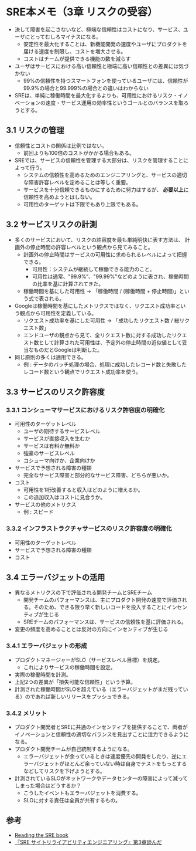 
# SRE本メモ（3章 リスクの受容）
- 決して障害を起こさないなど、極端な信頼性はコストになり、サービス、ユーザにとってむしろマイナスになる。
  - 安定性を最大化することは、新機能開発の速度やユーザにプロダクトを届ける速度を制限し、コストを増大させる。
  - コストはチームが提供できる機能の数を減らす
- ユーザはサービスにおける高い信頼性と極端に高い信頼性との差異には気づかない
  - 99%の信頼性を持つスマートフォンを使っているユーザには、信頼性が99.9%の場合と99.999%の場合との違いはわからない
- SREは、単純に稼働時間を最大化するよりも、可用性におけるリスク・イノベーションの速度・サービス運用の効率性というゴールとのバランスを取ろうとする。

## 3.1 リスクの管理
- 信頼性とコストの関係は比例ではない。
  - 前回よりも100倍のコストがかかる場合もある。
- SREでは、サービスの信頼性を管理する大部分は、リスクを管理することによって行う。
  - システムの信頼性を高めるためのエンジニアリングと、サービスの適切な障害許容レベルを定めることは等しく重要。
  - サービスを十分信頼できるものにするために努力はするが、 **必要以上**に信頼性を高めようとはしない。
  - 可用性のターゲットは下限でもあり上限でもある。

## 3.2 サービスリスクの計測
- 多くのサービスにおいて、リスクの許容度を最も単純明快に表す方法は、 計画外の停止時間の許容レベルという観点から見てみること。
  - 計画外の停止時間はサービスの可用性に求められるレベルによって把握できる。
    - 可用性：システムが継続して稼働できる能力のこと。
    - 可用性は通常、"99.9%“、"99.99%"などのように表され、稼働時間の比率を基に計算されてきた。
  - 稼働時間を基にした可用性 → 「稼働時間 / (稼働時間 + 停止時間)」という式で表される。
- Googleは稼働時間を基にしたメトリクスではなく、リクエスト成功率という観点から可用性を定義している。
  - リクエスト成功率を基にした可用性 → 「成功したリクエスト数 / 総リクエスト数」
  - エンドユーザの観点から見て、全リクエスト数に対する成功したリクエスト数として計算された可用性は、予定外の停止時間の近似値として妥当なものだとGoogleは判断した。
- 同じ原則の多くは適用できる。
  - 例 :  データのバッチ処理の場合、処理に成功したレコード数と失敗したレコード数という観点でリクエスト成功率を使う。

## 3.3 サービスのリスク許容度
### 3.3.1 コンシューマサービスにおけるリスク許容度の明確化
- 可用性のターゲットレベル
  - ユーザの期待するサービスレベル
  - サービスが直接収入を生むか
  - サービスは有料か無料か
  - 強豪のサービスレベル
  - コシューマ向けか、企業向けか
- サービスで予想される障害の種類
  - 完全なサービス障害と部分的なサービス障害、どちらが悪いか。
- コスト
  - 可用性を1桁改善すると収入はどのように増えるか。
  - この追加収入はコストに見合うか。
- サービスの他のメトリクス
  - 例 : スピード

### 3.3.2 インフラストラクチャサービスのリスク許容度の明確化
- 可用性のターゲットレベル
- サービスで予想される障害の種類
- コスト

## 3.4 エラーバジェットの活用
- 異なるメトリクスの下で評価される開発チームとSREチーム
  - 開発チームのパフォーマンスは、主にプロダクト開発の速度で評価される。そのため、できる限り早く新しいコードを投入することにインセンティブが生じる
  - SREチームのパフォーマンスは、サービスの信頼性を基に評価される。
- 変更の頻度を高めることとは反対の方向にインセンティブが生じる

### 3.4.1 エラーバジェットの形成
- プロダクトマネージャーがSLO（サービスレベル目標）を規定。
  - これによりサービスの稼働時間を設定。
- 実際の稼働時間を計測。
- 上記2つの差異が「損失可能な信頼性」という予算。
- 計測された稼働時間がSLOを超えている（エラーバジェットがまだ残っている）のであれば新しいリリースをプッシュできる。

### 3.4.2 メリット
- プロダクト開発者とSREに共通のインセンティブを提供することで、両者がイノベーションと信頼性の適切なバランスを見出すことに注力できるようになる。
- プロダクト開発チームが自己統制するようになる。
  - エラーバジェットが余っているときは速度優先の開発をしたり、逆にエラーバジェットがほとんど余っていない時は自身でテストをもっとするなどしてリスクを下げようとする。
- 計測されているSLOがネットワークやデータセンターの障害によって減ってしまった場合はどうするか？
  - こうしたイベントもエラーバジェットを消費する。
  - SLOに対する責任は全員が共有するもの。

## 参考
- [Reading the SRE book](https://github.com/sysbooks/site-reliability-engineering)
- [『SRE サイトリライアビリティエンジニアリング』第3章読んだ](http://sandragon.hatenablog.com/entry/2017/09/10/212706)
